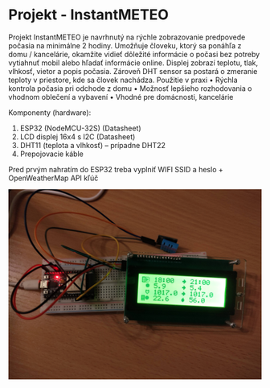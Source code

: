 # Projekt - InstantMETEO
Projekt InstantMETEO je navrhnutý na rýchle zobrazovanie predpovede počasia na minimálne 2 hodiny. Umožňuje človeku, ktorý sa ponáhľa z domu / kancelárie, okamžite vidieť dôležité informácie o počasi bez potreby vytiahnuť mobil alebo hľadať informácie online. Displej zobrazí teplotu, tlak, vlhkosť, vietor a popis počasia. Zároveň DHT sensor sa postará o zmeranie teploty v priestore, kde sa človek nachádza.
Použitie v praxi
•	Rýchla kontrola počasia pri odchode z domu
•	Možnosť lepšieho rozhodovania o vhodnom oblečení a vybavení
•	Vhodné pre domácnosti, kancelárie

Komponenty (hardware):
1. ESP32 (NodeMCU-32S) (Datasheet)
2. LCD displej 16x4 s I2C  (Datasheet) 
3. DHT11 (teplota a vlhkosť) – prípadne DHT22
4. Prepojovacie káble
 
Pred prvým nahratím do ESP32 treba vyplniť WIFI SSID a heslo + OpenWeatherMap API kľúč

![alt text](https://github.com/TomasKrs/Projekt/blob/main/InstantMeteo/InstantMeteo_fotky/InstantMeteo_zapojenie.jpg)

